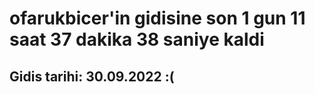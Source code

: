 # ofarukbicer'in gidisine son 1 gun 11 saat 37 dakika 38 saniye kaldi

## Gidis tarihi: 30.09.2022 :(
